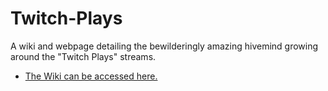 Twitch-Plays
============

A wiki and webpage detailing the bewilderingly amazing hivemind growing around the "Twitch Plays" streams.

* [The Wiki can be accessed here.](https://github.com/bibanon/Twitch-Plays/wiki)
